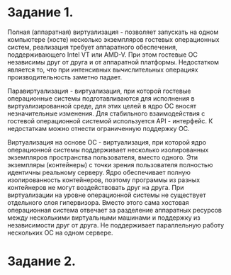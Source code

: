 Задание 1.
======================

Полная (аппаратная) виртуализация - позволяет запускать на одном компьютере (хосте) несколько экземпляров гостевых операционных систем, реализация требует аппаратного обеспечения, поддерживающего Intel VT или AMD-V. При этом гостевые ОС независимы друг от друга и от аппаратной платформы. Недостатком является то, что при интенсивных вычислительных операциях производительность заметно падает.

Паравиртуализация - виртуализация, при которой гостевые операционные системы подготавливаются для исполнения в виртуализированной среде, для этих целей в ядро ОС вносят незначительные изменения. Для стабильного взаимодействия с гостевой операционной системой используется API - интерфейс. К недостаткам можно отнести ограниченную поддержку ОС.

Виртуализация на основе ОС -  виртуализация, при которой ядро операционной системы поддерживает несколько изолированных экземпляров пространства пользователя, вместо одного. Эти экземпляры (контейнеры) с точки зрения пользователя полностью идентичны реальному серверу. Ядро обеспечивает полную изолированность контейнеров, поэтому программы из разных контейнеров не могут воздействовать друг на друга. При виртуализации на уровне операционной системы не существует отдельного слоя гипервизора. Вместо этого сама хостовая операционная система отвечает за разделение аппаратных ресурсов между несколькими виртуальными машинами и поддержку из независимости друг от друга. Не поддерживает параллельную работу нескольких ОС на одном сервере.

Задание 2.
=======================

